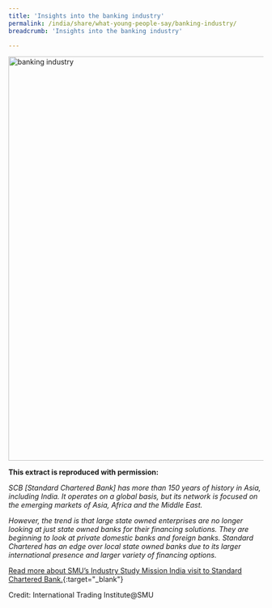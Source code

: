 ```yaml
---
title: 'Insights into the banking industry'
permalink: /india/share/what-young-people-say/banking-industry/
breadcrumb: 'Insights into the banking industry'

---
```



<img src="\images\india-youngpeople\banking-industry.jpg" alt="banking industry" style="width:800px;" />

**This extract is reproduced with permission:**

*SCB [Standard Chartered Bank] has more than 150 years of history in Asia, including India. It operates on a global basis, but its network is focused on the emerging markets of Asia, Africa and the Middle East.*

*However, the trend is that large state owned enterprises are no longer looking at just state owned banks for their financing solutions. They are beginning to look at private domestic banks and foreign banks. Standard Chartered has an edge over local state owned banks due to its larger international presence and larger variety of financing options.*

[Read more about SMU’s Industry Study Mission India visit to Standard Chartered Bank.](https://iti.smu.edu.sg/sites/default/files/its/ism_india_final_report.pdf){:target="_blank"}

Credit: International Trading Institute@SMU